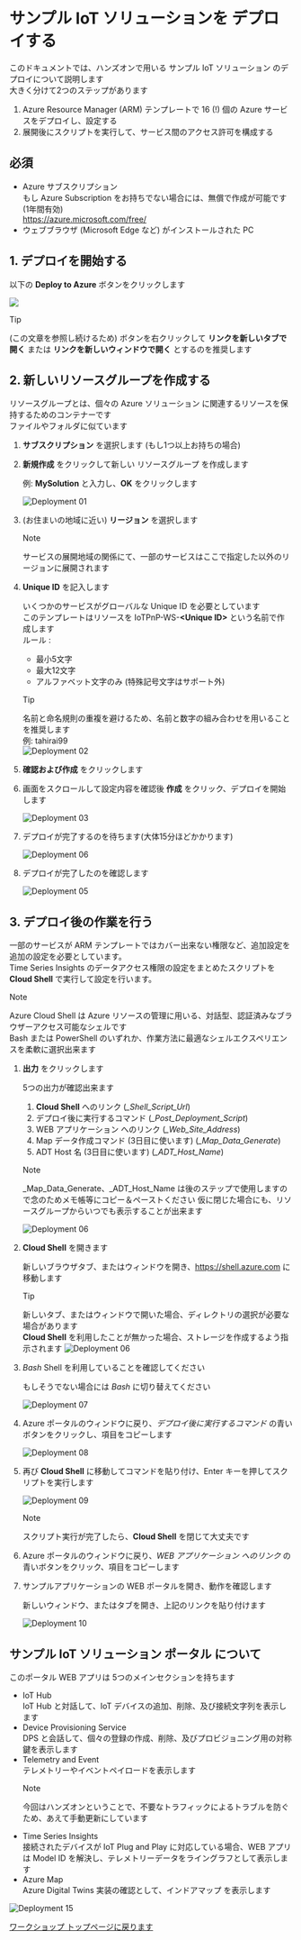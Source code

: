 # サンプル IoT ソリューションを デプロイする

このドキュメントでは、ハンズオンで用いる サンプル IoT ソリューション のデプロイについて説明します  
大きく分けて2つのステップがあります  

1. Azure Resource Manager (ARM) テンプレートで 16 (!) 個の Azure サービスをデプロイし、設定する  
1. 展開後にスクリプトを実行して、サービス間のアクセス許可を構成する

## 必須

- Azure サブスクリプション  
    もし Azure Subscription をお持ちでない場合には、無償で作成が可能です (1年間有効)  
    <https://azure.microsoft.com/free/>  
- ウェブブラウザ (Microsoft Edge など) がインストールされた PC  

## 1. デプロイを開始する  

以下の **Deploy to Azure** ボタンをクリックします  

<a href="https://portal.azure.com/#create/Microsoft.Template/uri/https%3A%2F%2Fraw.githubusercontent.com%2Fmicrosoft%2FIoT-Plug-and-Play-Workshop%2Fmain%2FDeployment%2FIoTPlugandPlayWorkshop.json" target="_blank"><img src="./images/deploy-to-azure.svg"/></a>

> [!TIP]  
> (この文章を参照し続けるため) ボタンを右クリックして **リンクを新しいタブで開く** または **リンクを新しいウィンドウで開く** とするのを推奨します

## 2. 新しいリソースグループを作成する

リソースグループとは、個々の Azure ソリューション に関連するリソースを保持するためのコンテナーです  
ファイルやフォルダに似ています

1. **サブスクリプション** を選択します (もし1つ以上お持ちの場合)  
1. **新規作成** をクリックして新しい リソースグループ を作成します  

    例: **MySolution** と入力し、**OK** をクリックします  

    ![Deployment 01](images/jp/deployment-01-red.png)  

1. (お住まいの地域に近い) **リージョン** を選択します  

    > [!NOTE]  
    > サービスの展開地域の関係にて、一部のサービスはここで指定した以外のリージョンに展開されます  

1. **Unique ID** を記入します  

    いくつかのサービスがグローバルな Unique ID を必要としています  
    このテンプレートはリソースを IoTPnP-WS-**\<Unique ID\>** という名前で作成します  
    ルール : 
    - 最小5文字  
    - 最大12文字  
    - アルファベット文字のみ (特殊記号文字はサポート外)  

    > [!TIP]  
    > 名前と命名規則の重複を避けるため、名前と数字の組み合わせを用いることを推奨します  
    > 例: tahirai99  
    > ![Deployment 02](images/jp/deployment-02-red.png)  

1. **確認および作成** をクリックします  

1. 画面をスクロールして設定内容を確認後 **作成** をクリック、デプロイを開始します  

    ![Deployment 03](images/jp/deployment-03.png)  

1. デプロイが完了するのを待ちます(大体15分ほどかかります)  

    ![Deployment 06](images/jp/deployment-04.png)

1. デプロイが完了したのを確認します  

    ![Deployment 05](images/jp/deployment-05.png)

## 3. デプロイ後の作業を行う

一部のサービスが ARM テンプレートではカバー出来ない権限など、追加設定を追加の設定を必要としています。  
Time Series Insights のデータアクセス権限の設定をまとめたスクリプトを **Cloud Shell** で実行して設定を行います。

> [!NOTE]  
> Azure Cloud Shell は Azure リソースの管理に用いる、対話型、認証済みなブラウザーアクセス可能なシェルです  
> Bash または PowerShell のいずれか、作業方法に最適なシェルエクスペリエンスを柔軟に選択出来ます

1. **出力** をクリックします  

    5つの出力が確認出来ます  
    1. **Cloud Shell** へのリンク (*_Shell_Script_Url*)
    2. デプロイ後に実行するコマンド (*_Post_Deployment_Script*)
    3. WEB アプリケーション へのリンク (*_Web_Site_Address*)
    4. Map データ作成コマンド (3日目に使います) (*_Map_Data_Generate*)
    5. ADT Host 名 (3日目に使います) (*_ADT_Host_Name*)  

    > [!NOTE]  
    > _Map_Data_Generate、_ADT_Host_Name は後のステップで使用しますので念のためメモ帳等にコピー＆ペーストください
    > 仮に閉じた場合にも、リソースグループからいつでも表示することが出来ます

    ![Deployment 06](images/jp/deployment-06.png)

1. **Cloud Shell** を開きます  

    新しいブラウザタブ、またはウィンドウを開き、<https://shell.azure.com> に移動します

    > [!TIP]  
    > 新しいタブ、またはウィンドウで開いた場合、ディレクトリの選択が必要な場合があります  
    > **Cloud Shell** を利用したことが無かった場合、ストレージを作成するよう指示されます
    > ![Deployment 06](images/jp/deployment-06-storage.png)

1. *Bash* Shell を利用していることを確認してください  

    もしそうでない場合には *Bash* に切り替えてください  

    ![Deployment 07](images/jp/deployment-07-red.png)

1. Azure ポータルのウィンドウに戻り、*デプロイ後に実行するコマンド* の青いボタンをクリックし、項目をコピーします  

    ![Deployment 08](images/jp/deployment-08-red.png)

1. 再び **Cloud Shell** に移動してコマンドを貼り付け、Enter キーを押してスクリプトを実行します  

    ![Deployment 09](images/jp/deployment-09.png)

    > [!NOTE]  
    > スクリプト実行が完了したら、**Cloud Shell** を閉じて大丈夫です

1. Azure ポータルのウィンドウに戻り、*WEB アプリケーション へのリンク* の青いボタンをクリック、項目をコピーします  

1. サンプルアプリケーションの WEB ポータルを開き、動作を確認します  

    新しいウィンドウ、またはタブを開き、上記のリンクを貼り付けます  

    ![Deployment 10](images/jp/deployment-10-75p.png)

## サンプル IoT ソリューション ポータル について

このポータル WEB アプリは 5つのメインセクションを持ちます  

- IoT Hub  
    IoT Hub と対話して、IoT デバイスの追加、削除、及び接続文字列を表示します  
- Device Provisioning Service  
    DPS と会話して、個々の登録の作成、削除、及びプロビジョニング用の対称鍵を表示します  
- Telemetry and Event  
    テレメトリーやイベントペイロードを表示します  
    > [!NOTE]  
    > 今回はハンズオンということで、不要なトラフィックによるトラブルを防ぐため、あえて手動更新にしています
- Time Series Insights  
    接続されたデバイスが IoT Plug and Play に対応している場合、WEB アプリは Model ID を解決し、テレメトリーデータをライングラフとして表示します  
- Azure Map  
    Azure Digital Twins 実装の確認として、インドアマップ を表示します  

![Deployment 15](images/Deployment-15.png)

[ワークショップ トップページに戻ります](../)  

